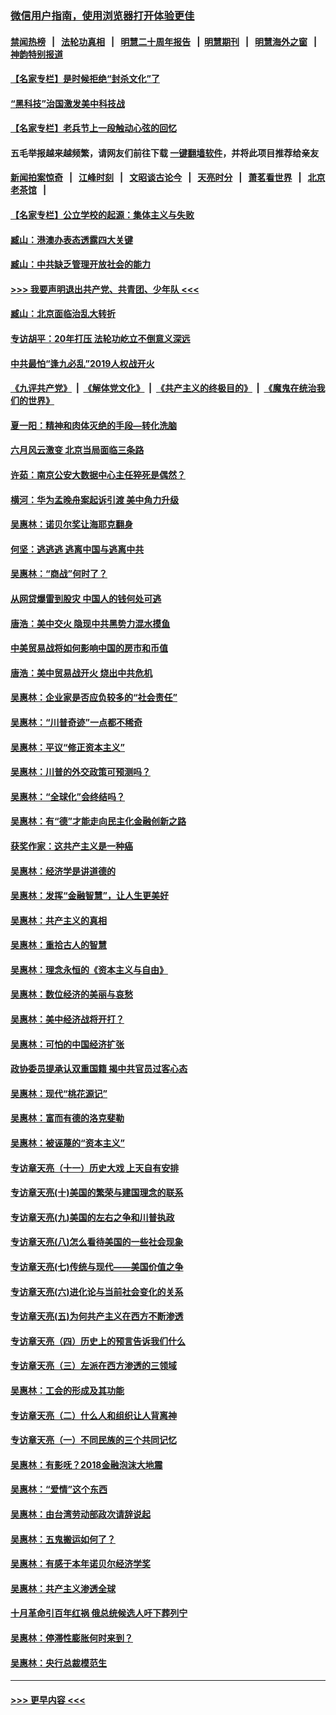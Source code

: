 ### [微信用户指南，使用浏览器打开体验更佳](https://github.com/gfw-breaker/banned-news1/blob/master/indexes/wechat-guide.md?t=0)
#### [禁闻热榜](热点新闻.md?t=0)  &nbsp;&nbsp;|&nbsp;&nbsp; [法轮功真相](https://github.com/gfw-breaker/truth/blob/master/README.md?t=0) &nbsp;&nbsp;|&nbsp;&nbsp; [明慧二十周年报告](https://github.com/gfw-breaker/mh-reports/blob/master/README.md?t=0) &nbsp;&nbsp;|&nbsp;&nbsp;[明慧期刊](https://github.com/gfw-breaker/mh-qikan) &nbsp;&nbsp;|&nbsp;&nbsp; [明慧海外之窗](https://github.com/gfw-breaker/mh-news/blob/master/README.md?t=0) &nbsp;&nbsp;|&nbsp;&nbsp; [神韵特别报道](https://github.com/gfw-breaker/mh-news/blob/master/shenyun.md?t=0)
#### [【名家专栏】是时候拒绝“封杀文化”了](../pages/nsc423/n11814093.md?t=02142302) 
#### [“黑科技”治国激发美中科技战](../pages/nsc423/n11638056.md?t=02142302) 
#### [【名家专栏】老兵节上一段触动心弦的回忆](../pages/nsc423/n11646016.md?t=02142302) 
#### 五毛举报越来越频繁，请网友们前往下载 [一键翻墙软件](https://github.com/gfw-breaker/ssr-accounts)，并将此项目推荐给亲友
#### [新闻拍案惊奇](https://github.com/gfw-breaker/banned-news1/blob/master/pages/link4.md) &nbsp;&nbsp;|&nbsp;&nbsp; [江峰时刻](https://github.com/gfw-breaker/banned-news1/blob/master/pages/link4.md) &nbsp;&nbsp;|&nbsp;&nbsp; [文昭谈古论今](https://github.com/gfw-breaker/banned-news1/blob/master/pages/link4.md) &nbsp;&nbsp;|&nbsp;&nbsp; [天亮时分](https://github.com/gfw-breaker/banned-news1/blob/master/pages/link4.md) &nbsp;&nbsp;|&nbsp;&nbsp; [萧茗看世界](https://github.com/gfw-breaker/banned-news1/blob/master/pages/link4.md) &nbsp;&nbsp;|&nbsp;&nbsp; [北京老茶馆](https://github.com/gfw-breaker/banned-news1/blob/master/pages/link4.md) &nbsp;&nbsp;|&nbsp;&nbsp; 
#### [【名家专栏】公立学校的起源：集体主义与失败](../pages/nsc423/n11601833.md?t=02142302) 
#### [臧山：港澳办表态透露四大关键](../pages/nsc423/n11421628.md?t=02142302) 
#### [臧山：中共缺乏管理开放社会的能力](../pages/nsc423/n11407457.md?t=02142302) 
#### [>>> 我要声明退出共产党、共青团、少年队 <<<](https://github.com/begood0513/goodnews/blob/master/quit/letter.md) 
#### [臧山：北京面临治乱大转折](../pages/nsc423/n11406895.md?t=02142302) 
#### [专访胡平：20年打压 法轮功屹立不倒意义深远](../pages/nsc423/n11398800.md?t=02142302) 
#### [中共最怕“逢九必乱”2019人权战开火](../pages/nsc423/n11385248.md?t=02142302) 
#### [《九评共产党》](https://github.com/begood0513/9ping.md/blob/master/README.md) &nbsp;|&nbsp; [《解体党文化》](../../../../jtdwh.md/blob/master/README.md)  &nbsp;|&nbsp; [《共产主义的终极目的》](../../../../gczydzjmd.md/blob/master/README.md) &nbsp;|&nbsp; [《魔鬼在统治我们的世界》](../../../../mgztzwmdsj.md/blob/master/README.md) 
#### [夏一阳：精神和肉体灭绝的手段—转化洗脑](../pages/nsc423/n11368250.md?t=02142302) 
#### [六月风云激变 北京当局面临三条路](../pages/nsc423/n11313668.md?t=02142302) 
#### [许茹：南京公安大数据中心主任猝死是偶然？](../pages/nsc423/n11064744.md?t=02142302) 
#### [横河：华为孟晚舟案起诉引渡 美中角力升级](../pages/nsc423/n11027230.md?t=02142302) 
#### [吴惠林：诺贝尔奖让海耶克翻身](../pages/nsc423/n10890049.md?t=02142302) 
#### [何坚：逃逃逃 逃离中国与逃离中共](../pages/nsc423/n10592891.md?t=02142302) 
#### [吴惠林：“商战”何时了？](../pages/nsc423/n10573558.md?t=02142302) 
#### [从网贷爆雷到股灾 中国人的钱何处可逃](../pages/nsc423/n10572800.md?t=02142302) 
#### [唐浩：美中交火 隐现中共黑势力混水摸鱼](../pages/nsc423/n10544040.md?t=02142302) 
#### [中美贸易战将如何影响中国的房市和币值](../pages/nsc423/n10543697.md?t=02142302) 
#### [唐浩：美中贸易战开火 烧出中共危机](../pages/nsc423/n10540126.md?t=02142302) 
#### [吴惠林：企业家是否应负较多的“社会责任”](../pages/nsc423/n10535022.md?t=02142302) 
#### [吴惠林：“川普奇迹”一点都不稀奇](../pages/nsc423/n10512808.md?t=02142302) 
#### [吴惠林：平议“修正资本主义”](../pages/nsc423/n10495724.md?t=02142302) 
#### [吴惠林：川普的外交政策可预测吗？](../pages/nsc423/n10462387.md?t=02142302) 
#### [吴惠林：“全球化”会终结吗？](../pages/nsc423/n10452838.md?t=02142302) 
#### [吴惠林：有“德”才能走向民主化金融创新之路](../pages/nsc423/n10432292.md?t=02142302) 
#### [获奖作家：这共产主义是一种癌](../pages/nsc423/n10431541.md?t=02142302) 
#### [吴惠林：经济学是讲道德的](../pages/nsc423/n10398014.md?t=02142302) 
#### [吴惠林：发挥“金融智慧”，让人生更美好](../pages/nsc423/n10375019.md?t=02142302) 
#### [吴惠林：共产主义的真相](../pages/nsc423/n10351394.md?t=02142302) 
#### [吴惠林：重拾古人的智慧](../pages/nsc423/n10337691.md?t=02142302) 
#### [吴惠林：理念永恒的《资本主义与自由》](../pages/nsc423/n10316274.md?t=02142302) 
#### [吴惠林：数位经济的美丽与哀愁](../pages/nsc423/n10292946.md?t=02142302) 
#### [吴惠林：美中经济战将开打？](../pages/nsc423/n10258825.md?t=02142302) 
#### [吴惠林：可怕的中国经济扩张](../pages/nsc423/n10219147.md?t=02142302) 
#### [政协委员提承认双重国籍 揭中共官员过客心态](../pages/nsc423/n10208809.md?t=02142302) 
#### [吴惠林：现代“桃花源记”](../pages/nsc423/n10185234.md?t=02142302) 
#### [吴惠林：富而有德的洛克斐勒](../pages/nsc423/n10142264.md?t=02142302) 
#### [吴惠林：被诬蔑的“资本主义”](../pages/nsc423/n10124816.md?t=02142302) 
#### [专访章天亮（十一）历史大戏 上天自有安排](../pages/nsc423/n10094905.md?t=02142302) 
#### [专访章天亮(十)美国的繁荣与建国理念的联系](../pages/nsc423/n10094899.md?t=02142302) 
#### [专访章天亮(九)美国的左右之争和川普执政](../pages/nsc423/n10094889.md?t=02142302) 
#### [专访章天亮(八)怎么看待美国的一些社会现象](../pages/nsc423/n10094857.md?t=02142302) 
#### [专访章天亮(七)传统与现代——美国价值之争](../pages/nsc423/n10093140.md?t=02142302) 
#### [专访章天亮(六)进化论与当前社会变化的关系](../pages/nsc423/n10092036.md?t=02142302) 
#### [专访章天亮(五)为何共产主义在西方不断渗透](../pages/nsc423/n10083620.md?t=02142302) 
#### [专访章天亮（四）历史上的预言告诉我们什么](../pages/nsc423/n10083606.md?t=02142302) 
#### [专访章天亮（三）左派在西方渗透的三领域](../pages/nsc423/n10081115.md?t=02142302) 
#### [吴惠林：工会的形成及其功能](../pages/nsc423/n10080633.md?t=02142302) 
#### [专访章天亮（二）什么人和组织让人背离神](../pages/nsc423/n10076637.md?t=02142302) 
#### [专访章天亮（一）不同民族的三个共同记忆](../pages/nsc423/n10074188.md?t=02142302) 
#### [吴惠林：有影呒？2018金融泡沫大地震](../pages/nsc423/n10040534.md?t=02142302) 
#### [吴惠林：“爱情”这个东西](../pages/nsc423/n10019423.md?t=02142302) 
#### [吴惠林：由台湾劳动部政次请辞说起](../pages/nsc423/n9979679.md?t=02142302) 
#### [吴惠林：五鬼搬运如何了？](../pages/nsc423/n9925338.md?t=02142302) 
#### [吴惠林：有感于本年诺贝尔经济学奖](../pages/nsc423/n9871883.md?t=02142302) 
#### [吴惠林：共产主义渗透全球](../pages/nsc423/n9812748.md?t=02142302) 
#### [十月革命引百年红祸 俄总统候选人吁下葬列宁](../pages/nsc423/n9810182.md?t=02142302) 
#### [吴惠林：停滞性膨胀何时来到？](../pages/nsc423/n9764136.md?t=02142302) 
#### [吴惠林：央行总裁模范生](../pages/nsc423/n9728134.md?t=02142302) 

----
#### [ >>> 更早内容 <<< ](../indexes/nsc423-earlier.md)
